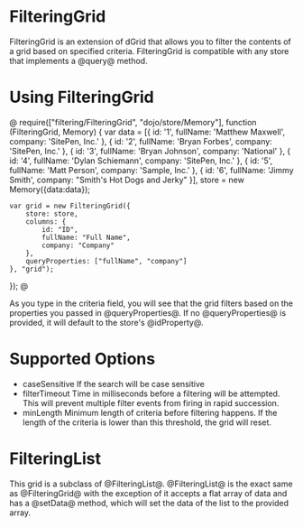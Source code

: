 # FilteringGrid

FilteringGrid is an extension of dGrid that allows you to filter the contents of a grid based on specified criteria.  FilteringGrid is compatible with any store that implements a @query@ method.

# Using FilteringGrid

@
require(["filtering/FilteringGrid", "dojo/store/Memory"], function (FilteringGrid, Memory) {
	var data = [{
	        id: '1',
	        fullName: 'Matthew Maxwell',
	        company: 'SitePen, Inc.'
	    }, {
	        id: '2',
	        fullName: 'Bryan Forbes',
	        company: 'SitePen, Inc.'
	    }, {
	        id: '3',
	        fullName: 'Bryan Johnson',
	        company: 'National'
	    }, {
	        id: '4',
	        fullName: 'Dylan Schiemann',
	        company: 'SitePen, Inc.'
	    }, {
	        id: '5',
	        fullName: 'Matt Person',
	        company: 'Sample, Inc.'
	    }, {
	        id: '6',
	        fullName: 'Jimmy Smith',
	        company: "Smith's Hot Dogs and Jerky"
	    }],
	    store = new Memory({data:data});
	
	var grid = new FilteringGrid({
		store: store,
		columns: {
			id: "ID",
			fullName: "Full Name",
			company: "Company"
		},
		queryProperties: ["fullName", "company"]
	}, "grid");
});
@

As you type in the criteria field, you will see that the grid filters based on the properties you passed in @queryProperties@.  If no @queryProperties@ is provided, it will default to the store's @idProperty@.

# Supported Options

* caseSensitive
	If the search will be case sensitive
* filterTimeout
	Time in milliseconds before a filtering will be attempted.  This will prevent multiple filter events from firing in rapid succession.
* minLength
	Minimum length of criteria before filtering happens.  If the length of the criteria is lower than this threshold, the grid will reset.
	
# FilteringList

This grid is a subclass of @FilteringList@.  @FilteringList@ is the exact same as @FilteringGrid@ with the exception of it accepts a flat array of data and has a @setData@ method, which will set the data of the list to the provided array.